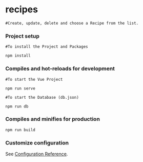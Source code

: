 # recipes
```
#Create, update, delete and choose a Recipe from the list.
```


### Project setup
```
#To install the Project and Packages

npm install
```

### Compiles and hot-reloads for development
```
#To start the Vue Project

npm run serve

#To start the Database (db.json)

npm run db
```

### Compiles and minifies for production
```
npm run build
```

### Customize configuration
See [Configuration Reference](https://cli.vuejs.org/config/).
